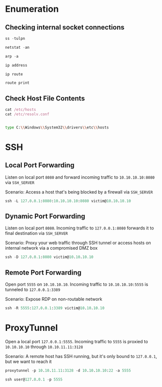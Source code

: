 # Enumeration

## Checking internal socket connections

```nix
ss -tulpn
```

```nix
netstat -an
```

```nix
arp -a
```

```nix
ip address
```

```nix
ip route
```

```nix
route print
```

## Check Host File Contents

```nix
cat /etc/hosts
cat /etc/resolv.conf
```

```bash

type C:\\Windows\\System32\\drivers\\etc\\hosts
```

# SSH

## Local Port Forwarding

Listen on local port `8080` and forward incoming traffic to `10.10.10.10:8080` via `SSH_SERVER`

Scenario: Access a host that's being blocked by a firewall via `SSH_SERVER`

```nix
ssh -L 127.0.0.1:8080:10.10.10.10:8080 victim@10.10.10.10
```

## Dynamic Port Forwarding

Listen on local port `8080`. Incoming traffic to `127.0.0.1:8080` forwards it to final destination via `SSH_SERVER`

Scenario: Proxy your web traffic through SSH tunnel or access hosts on internal network via a compromised DMZ box

```nix
ssh -D 127.0.0.1:8080 victim@10.10.10.10
```

## Remote Port Forwarding

Open port `5555` on `10.10.10.10`. Incoming traffic to `10.10.10.10:5555` is tunneled to `127.0.0.1:3389`

Scenario: Expose RDP on non-routable network

```nix
ssh -R 5555:127.0.0.1:3389 victim@10.10.10.10
```

# ProxyTunnel

Open a local port `127.0.0.1:5555`. Incoming traffic to `5555` is proxied to `10.10.10.10` through `10.10.11.11:3128`

Scenario: A remote host has SSH running, but it's only bound to `127.0.0.1`, but we want to reach it

```nix
proxytunnel -p 10.10.11.11:3128 -d 10.10.10.10:22 -a 5555
```

```nix
ssh user@127.0.0.1 -p 5555
```